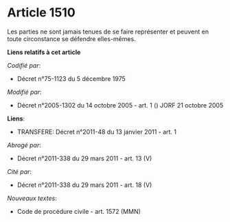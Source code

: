 # Article 1510

Les parties ne sont jamais tenues de se faire représenter et peuvent en toute circonstance se défendre elles-mêmes.

**Liens relatifs à cet article**

_Codifié par_:

  - Décret n°75-1123 du 5 décembre 1975

_Modifié par_:

  - Décret n°2005-1302 du 14 octobre 2005 - art. 1 () JORF 21 octobre 2005

**Liens**:

  - TRANSFERE: Décret n°2011-48 du 13 janvier 2011 - art. 1

_Abrogé par_:

  - Décret n°2011-338 du 29 mars 2011 - art. 13 (V)

_Cité par_:

  - Décret n°2011-338 du 29 mars 2011 - art. 18 (V)

_Nouveaux textes_:

  - Code de procédure civile - art. 1572 (MMN)

